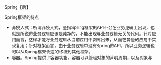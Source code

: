 Spring【后】

Spring框架的特点

- 非侵入式：所谓非侵入式，是指Spring框架的API不会在业务逻辑上出现，也就是所说的业务逻辑应该是纯净的，不能出现与业务逻辑无关的代码。针对应用而言，这样才能将业务逻辑从当前应用中剥离出来，从而在其他的应用中实现复用；针对框架而言，由于业务逻辑中没有Spring的API，所以业务逻辑也可以从Spring框架快速的移植到其他框架。
- 容器。Spring提供了容器功能，容器可以管理对象的声明周期，以及对象与